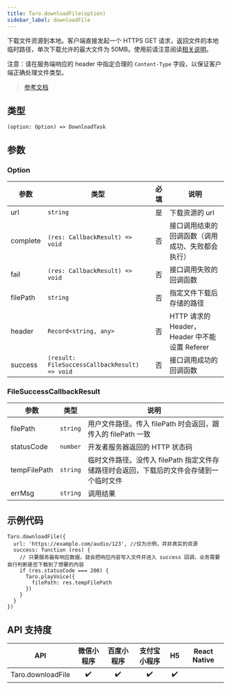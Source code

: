 ```yaml
---
title: Taro.downloadFile(option)
sidebar_label: downloadFile
---
```


下载文件资源到本地。客户端直接发起一个 HTTPS GET 请求，返回文件的本地临时路径，单次下载允许的最大文件为 50MB。使用前请注意阅读[相关说明](https://developers.weixin.qq.com/miniprogram/dev/framework/ability/network.html)。

注意：请在服务端响应的 header 中指定合理的 `Content-Type` 字段，以保证客户端正确处理文件类型。

> [参考文档](https://developers.weixin.qq.com/miniprogram/dev/api/network/download/wx.downloadFile.html)

## 类型

```tsx
(option: Option) => DownloadTask
```

## 参数

### Option

| 参数 | 类型 | 必填 | 说明 |
| --- | --- | :---: | --- |
| url | `string` | 是 | 下载资源的 url |
| complete | `(res: CallbackResult) => void` | 否 | 接口调用结束的回调函数（调用成功、失败都会执行） |
| fail | `(res: CallbackResult) => void` | 否 | 接口调用失败的回调函数 |
| filePath | `string` | 否 | 指定文件下载后存储的路径 |
| header | `Record<string, any>` | 否 | HTTP 请求的 Header，Header 中不能设置 Referer |
| success | `(result: FileSuccessCallbackResult) => void` | 否 | 接口调用成功的回调函数 |

### FileSuccessCallbackResult

| 参数 | 类型 | 说明 |
| --- | --- | --- |
| filePath | `string` | 用户文件路径。传入 filePath 时会返回，跟传入的 filePath 一致 |
| statusCode | `number` | 开发者服务器返回的 HTTP 状态码 |
| tempFilePath | `string` | 临时文件路径。没传入 filePath 指定文件存储路径时会返回，下载后的文件会存储到一个临时文件 |
| errMsg | `string` | 调用结果 |

## 示例代码

```tsx
Taro.downloadFile({
  url: 'https://example.com/audio/123', //仅为示例，并非真实的资源
  success: function (res) {
    // 只要服务器有响应数据，就会把响应内容写入文件并进入 success 回调，业务需要自行判断是否下载到了想要的内容
    if (res.statusCode === 200) {
      Taro.playVoice({
        filePath: res.tempFilePath
      })
    }
  }
})
```

## API 支持度

| API | 微信小程序 | 百度小程序 | 支付宝小程序 | H5 | React Native |
| :---: | :---: | :---: | :---: | :---: | :---: |
| Taro.downloadFile | ✔️ | ✔️ | ✔️ | ✔️ |  |
